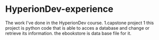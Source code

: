 # HyperionDev-experience
The work I've done in the HyperionDev course.
1.capstone project 1
this project is python code that is able to acces a database and change or retrieve its information.
the ebookstore is data base file for it.

